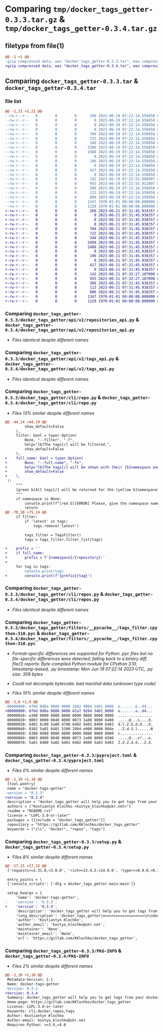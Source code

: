 # Comparing `tmp/docker_tags_getter-0.3.3.tar.gz` & `tmp/docker_tags_getter-0.3.4.tar.gz`

## filetype from file(1)

```diff
@@ -1 +1 @@
-gzip compressed data, was "docker_tags_getter-0.3.3.tar", max compression
+gzip compressed data, was "docker_tags_getter-0.3.4.tar", max compression
```

## Comparing `docker_tags_getter-0.3.3.tar` & `docker_tags_getter-0.3.4.tar`

### file list

```diff
@@ -1,21 +1,21 @@
--rw-r--r--   0        0        0      260 2023-06-19 07:22:14.556058 docker_tags_getter-0.3.3/README.rst
--rw-r--r--   0        0        0        0 2023-06-19 07:22:14.556058 docker_tags_getter-0.3.3/docker_tags_getter/__init__.py
--rw-r--r--   0        0        0        0 2023-06-19 07:22:14.556058 docker_tags_getter-0.3.3/docker_tags_getter/api/__init__.py
--rw-r--r--   0        0        0        0 2023-06-19 07:22:14.556058 docker_tags_getter-0.3.3/docker_tags_getter/api/v2/__init__.py
--rw-r--r--   0        0        0      704 2023-06-19 07:22:14.556058 docker_tags_getter-0.3.3/docker_tags_getter/api/v2/repositories_api.py
--rw-r--r--   0        0        0      722 2023-06-19 07:22:14.556058 docker_tags_getter-0.3.3/docker_tags_getter/api/v2/tags_api.py
--rw-r--r--   0        0        0      348 2023-06-19 07:22:14.556058 docker_tags_getter-0.3.3/docker_tags_getter/cli/cli.py
--rw-r--r--   0        0        0     3206 2023-06-19 07:22:14.556058 docker_tags_getter-0.3.3/docker_tags_getter/cli/repo.py
--rw-r--r--   0        0        0     2488 2023-06-19 07:22:14.556058 docker_tags_getter-0.3.3/docker_tags_getter/cli/repos.py
--rw-r--r--   0        0        0        0 2023-06-19 07:22:14.556058 docker_tags_getter-0.3.3/docker_tags_getter/config/__init__.py
--rw-r--r--   0        0        0      196 2023-06-19 07:22:14.556058 docker_tags_getter-0.3.3/docker_tags_getter/config/headers_config.py
--rw-r--r--   0        0        0        0 2023-06-19 07:22:14.556058 docker_tags_getter-0.3.3/docker_tags_getter/fetcher/__init__.py
--rw-r--r--   0        0        0      417 2023-06-19 07:22:14.556058 docker_tags_getter-0.3.3/docker_tags_getter/fetcher/api_fetcher.py
--rw-r--r--   0        0        0        0 2023-06-19 07:22:14.556058 docker_tags_getter-0.3.3/docker_tags_getter/filters/__init__.py
--rw-r--r--   0        0        0      142 2023-06-19 07:22:55.908807 docker_tags_getter-0.3.3/docker_tags_getter/filters/__pycache__/__init__.cpython-310.pyc
--rw-r--r--   0        0        0      955 2023-06-19 07:22:55.912807 docker_tags_getter-0.3.3/docker_tags_getter/filters/__pycache__/tags_filter.cpython-310.pyc
--rw-r--r--   0        0        0      308 2023-06-19 07:22:14.556058 docker_tags_getter-0.3.3/docker_tags_getter/filters/tags_filter.py
--rw-r--r--   0        0        0      113 2023-06-19 07:22:14.556058 docker_tags_getter-0.3.3/docker_tags_getter/main.py
--rw-r--r--   0        0        0      806 2023-06-19 07:22:14.556058 docker_tags_getter-0.3.3/pyproject.toml
--rw-r--r--   0        0        0     1347 1970-01-01 00:00:00.000000 docker_tags_getter-0.3.3/setup.py
--rw-r--r--   0        0        0     1220 1970-01-01 00:00:00.000000 docker_tags_getter-0.3.3/PKG-INFO
+-rw-r--r--   0        0        0      260 2023-06-21 07:31:45.934357 docker_tags_getter-0.3.4/README.rst
+-rw-r--r--   0        0        0        0 2023-06-21 07:31:45.938357 docker_tags_getter-0.3.4/docker_tags_getter/__init__.py
+-rw-r--r--   0        0        0        0 2023-06-21 07:31:45.938357 docker_tags_getter-0.3.4/docker_tags_getter/api/__init__.py
+-rw-r--r--   0        0        0        0 2023-06-21 07:31:45.938357 docker_tags_getter-0.3.4/docker_tags_getter/api/v2/__init__.py
+-rw-r--r--   0        0        0      704 2023-06-21 07:31:45.938357 docker_tags_getter-0.3.4/docker_tags_getter/api/v2/repositories_api.py
+-rw-r--r--   0        0        0      722 2023-06-21 07:31:45.938357 docker_tags_getter-0.3.4/docker_tags_getter/api/v2/tags_api.py
+-rw-r--r--   0        0        0      348 2023-06-21 07:31:45.938357 docker_tags_getter-0.3.4/docker_tags_getter/cli/cli.py
+-rw-r--r--   0        0        0     3494 2023-06-21 07:31:45.938357 docker_tags_getter-0.3.4/docker_tags_getter/cli/repo.py
+-rw-r--r--   0        0        0     2488 2023-06-21 07:31:45.938357 docker_tags_getter-0.3.4/docker_tags_getter/cli/repos.py
+-rw-r--r--   0        0        0        0 2023-06-21 07:31:45.938357 docker_tags_getter-0.3.4/docker_tags_getter/config/__init__.py
+-rw-r--r--   0        0        0      196 2023-06-21 07:31:45.938357 docker_tags_getter-0.3.4/docker_tags_getter/config/headers_config.py
+-rw-r--r--   0        0        0        0 2023-06-21 07:31:45.938357 docker_tags_getter-0.3.4/docker_tags_getter/fetcher/__init__.py
+-rw-r--r--   0        0        0      417 2023-06-21 07:31:45.938357 docker_tags_getter-0.3.4/docker_tags_getter/fetcher/api_fetcher.py
+-rw-r--r--   0        0        0        0 2023-06-21 07:31:45.938357 docker_tags_getter-0.3.4/docker_tags_getter/filters/__init__.py
+-rw-r--r--   0        0        0      142 2023-06-21 07:32:27.107098 docker_tags_getter-0.3.4/docker_tags_getter/filters/__pycache__/__init__.cpython-310.pyc
+-rw-r--r--   0        0        0      955 2023-06-21 07:32:27.107098 docker_tags_getter-0.3.4/docker_tags_getter/filters/__pycache__/tags_filter.cpython-310.pyc
+-rw-r--r--   0        0        0      308 2023-06-21 07:31:45.938357 docker_tags_getter-0.3.4/docker_tags_getter/filters/tags_filter.py
+-rw-r--r--   0        0        0      113 2023-06-21 07:31:45.938357 docker_tags_getter-0.3.4/docker_tags_getter/main.py
+-rw-r--r--   0        0        0      806 2023-06-21 07:31:45.938357 docker_tags_getter-0.3.4/pyproject.toml
+-rw-r--r--   0        0        0     1347 1970-01-01 00:00:00.000000 docker_tags_getter-0.3.4/setup.py
+-rw-r--r--   0        0        0     1220 1970-01-01 00:00:00.000000 docker_tags_getter-0.3.4/PKG-INFO
```

### Comparing `docker_tags_getter-0.3.3/docker_tags_getter/api/v2/repositories_api.py` & `docker_tags_getter-0.3.4/docker_tags_getter/api/v2/repositories_api.py`

 * *Files identical despite different names*

### Comparing `docker_tags_getter-0.3.3/docker_tags_getter/api/v2/tags_api.py` & `docker_tags_getter-0.3.4/docker_tags_getter/api/v2/tags_api.py`

 * *Files identical despite different names*

### Comparing `docker_tags_getter-0.3.3/docker_tags_getter/cli/repo.py` & `docker_tags_getter-0.3.4/docker_tags_getter/cli/repo.py`

 * *Files 13% similar despite different names*

```diff
@@ -44,14 +44,19 @@
         show_default=False
     ),
     filter: bool = typer.Option(
         None, "--filter", "-f",
         help="[b]The tags[/] will be filtered.",
         show_default=False
     ),
+    full_name: bool = typer.Option(
+        None, "--full-name", "-fn",
+        help="[b]The tags[/] will be shown with their [b]namespace and repository[/].",
+        show_default=False
+    ),
 ):
     """
     [green b]All tags[/] will be returned for the [yellow b]namespace[/].
     """
     if namespace is None:
         console.print(f"[red b][ERROR] Please, give the namespace name!!![/]")
         return
@@ -70,10 +75,14 @@
     if filter:
         if 'latest' in tags:
             tags.remove('latest')
 
         tags_filter = TagsFilter()
         tags = tags_filter.filter_list(tags)
 
+    prefix = ''
+    if full_name:
+        prefix = f'{namespace}/{repository}:'
+
     for tag in tags:
-        console.print(tag)
+        console.print(f'{prefix}{tag}')
```

### Comparing `docker_tags_getter-0.3.3/docker_tags_getter/cli/repos.py` & `docker_tags_getter-0.3.4/docker_tags_getter/cli/repos.py`

 * *Files identical despite different names*

### Comparing `docker_tags_getter-0.3.3/docker_tags_getter/filters/__pycache__/tags_filter.cpython-310.pyc` & `docker_tags_getter-0.3.4/docker_tags_getter/filters/__pycache__/tags_filter.cpython-310.pyc`

 * *Format-specific differences are supported for Python .pyc files but no file-specific differences were detected; falling back to a binary diff. file(1) reports: Byte-compiled Python module for CPython 3.10, timestamp-based, .py timestamp: Mon Jun 19 07:22:14 2023 UTC, .py size: 308 bytes*

 * *Could not decompile bytecode: bad marshal data (unknown type code)*

 * *Files 10% similar despite different names*

```diff
@@ -1,8 +1,8 @@
-00000000: 6f0d 0d0a 0000 0000 2602 9064 3401 0000  o.......&..d4...
+00000000: 6f0d 0d0a 0000 0000 61a7 9264 3401 0000  o.......a..d4...
 00000010: e300 0000 0000 0000 0000 0000 0000 0000  ................
 00000020: 0003 0000 0040 0000 0073 1a00 0000 6400  .....@...s....d.
 00000030: 6401 6c00 5a00 4700 6402 6403 8400 6403  d.l.Z.G.d.d...d.
 00000040: 8302 5a01 6401 5300 2904 e900 0000 004e  ..Z.d.S.)......N
 00000050: 6300 0000 0000 0000 0000 0000 0000 0000  c...............
 00000060: 0003 0000 0040 0000 0073 2a00 0000 6500  .....@...s*...e.
 00000070: 5a01 6400 5a02 6401 6402 8400 5a03 6403  Z.d.Z.d.d...Z.d.
```

### Comparing `docker_tags_getter-0.3.3/pyproject.toml` & `docker_tags_getter-0.3.4/pyproject.toml`

 * *Files 0% similar despite different names*

```diff
@@ -1,10 +1,10 @@
 [tool.poetry]
 name = "docker-tags-getter"
-version = "0.3.3"
+version = "0.3.4"
 description = "docker_tags_getter will help you to get tags from your docker repository."
 authors = ["Kostiantyn Klochko <kostya_klochko@ukr.net>"]
 readme = "README.rst"
 license = "LGPL-3.0-or-later"
 packages = [{include = "docker_tags_getter"}]
 repository = "https://gitlab.com/KKlochko/docker_tags_getter"
 keywords = ["cli", "docker", "repos", "tags"]
```

### Comparing `docker_tags_getter-0.3.3/setup.py` & `docker_tags_getter-0.3.4/setup.py`

 * *Files 8% similar despite different names*

```diff
@@ -17,15 +17,15 @@
 ['requests>=2.31.0,<3.0.0', 'rich>=13.4.2,<14.0.0', 'typer>=0.9.0,<0.10.0']
 
 entry_points = \
 {'console_scripts': ['dtg = docker_tags_getter.main:main']}
 
 setup_kwargs = {
     'name': 'docker-tags-getter',
-    'version': '0.3.3',
+    'version': '0.3.4',
     'description': 'docker_tags_getter will help you to get tags from your docker repository.',
     'long_description': 'docker_tags_getter\n==================\n\ndocker_tags_getter is the application that will help you to get tags from yours docker repository.\n\nAuthor\n======\n\nKostiantyn Klochko (c) 2023\n\nLicense\n=======\n\nUnder the GNU Lesser General Public License v3.0 or later.\n\n',
     'author': 'Kostiantyn Klochko',
     'author_email': 'kostya_klochko@ukr.net',
     'maintainer': 'None',
     'maintainer_email': 'None',
     'url': 'https://gitlab.com/KKlochko/docker_tags_getter',
```

### Comparing `docker_tags_getter-0.3.3/PKG-INFO` & `docker_tags_getter-0.3.4/PKG-INFO`

 * *Files 2% similar despite different names*

```diff
@@ -1,10 +1,10 @@
 Metadata-Version: 2.1
 Name: docker-tags-getter
-Version: 0.3.3
+Version: 0.3.4
 Summary: docker_tags_getter will help you to get tags from your docker repository.
 Home-page: https://gitlab.com/KKlochko/docker_tags_getter
 License: LGPL-3.0-or-later
 Keywords: cli,docker,repos,tags
 Author: Kostiantyn Klochko
 Author-email: kostya_klochko@ukr.net
 Requires-Python: >=3.9,<4.0
```

